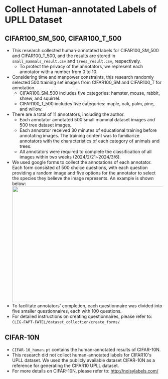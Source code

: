 # Collect Human-annotated Labels of UPLL Dataset
## CIFAR100_SM_500, CIFAR100_T_500
* This research collected human-annotated labels for CIFAR100_SM_500 and CIFAR100_T_500, and the results are stored in `small_mammals_result.csv` and `trees_result.csv`, respectively.
    * To protect the privacy of the annotators, we represent each annotator with a number from 0 to 10.
* Considering time and manpower constraints, this research randomly selected 500 training set images from CIFAR100_SM and CIFAR100_T for annotation.
    * CIFAR100_SM_500 includes five categories: hamster, mouse, rabbit, shrew, and squirrel.
    * CIFAR100_T_500 includes five categories: maple, oak, palm, pine, and willow.
* There are a total of 11 annotators, including the author.
    * Each annotator annotated 500 small mammal dataset images and 500 tree dataset images.
    * Each annotator received 30 minutes of educational training before annotating images. The training content was to familiarize annotators with the characteristics of each category of animals and trees.
    * All annotators were required to complete the classification of all images within two weeks (2024/2/21~2024/3/6).
* We used google forms to collect the annotations of each annotator. Each form consisted of 500 choice questions, with each question providing a random image and five options for the annotator to select the species they believe the image represents. An example is shown below:<br>
  <img src="https://github.com/alicejimmy/CLIG_FAPT_FATEL/assets/71706978/b8b2e50a-9aa3-4a5e-9721-fbb298c4ef2e" width="600" height="370">
* To facilitate annotators' completion, each questionnaire was divided into five smaller questionnaires, each with 100 questions.
* For detailed instructions on creating questionnaires, please refer to: `CLIG-FAPT-FATEL/dataset_collection/create_forms/`

## CIFAR-10N
* `CIFAR-10_human.pt` contains the human-annotated results of CIFAR-10N.
* This research did not collect human-annotated labels for CIFAR10's UPLL dataset. We used the publicly available dataset CIFAR-10N as a reference for generating the CIFAR10 UPLL dataset.
* For more details on CIFAR-10N, please refer to: http://noisylabels.com/

